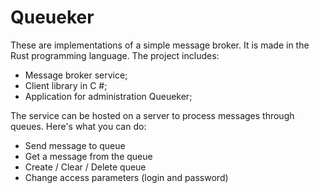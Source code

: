# Queueker


These are implementations of a simple message broker. It is made in the Rust programming language. The project includes:
- Message broker service;
- Client library in C #;
- Application for administration Queueker;

The service can be hosted on a server to process messages through queues.
Here's what you can do:
- Send message to queue
- Get a message from the queue
- Create / Clear / Delete queue
- Change access parameters (login and password)
